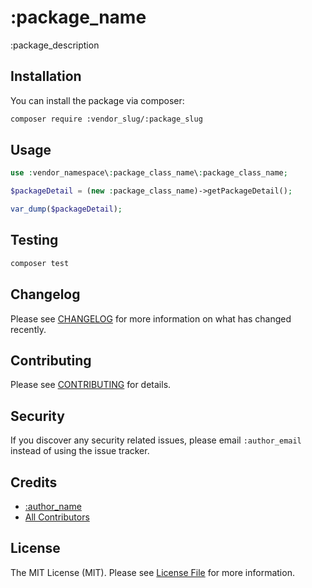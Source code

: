 # :package_name

:package_description

## Installation

You can install the package via composer:

```bash
composer require :vendor_slug/:package_slug
```

## Usage

```php
use :vendor_namespace\:package_class_name\:package_class_name;

$packageDetail = (new :package_class_name)->getPackageDetail();

var_dump($packageDetail);
```

## Testing

```bash
composer test
```

## Changelog

Please see [CHANGELOG](CHANGELOG.md) for more information on what has changed recently.

## Contributing

Please see [CONTRIBUTING](CONTRIBUTING.md) for details.

## Security

If you discover any security related issues, please email `:author_email` instead of using the issue tracker.

## Credits

- [:author_name](https://github.com/:author_username)
- [All Contributors](https://github.com/:vendor_slug/:package_slug/graphs/contributors)

## License

The MIT License (MIT). Please see [License File](LICENSE.md) for more information.
